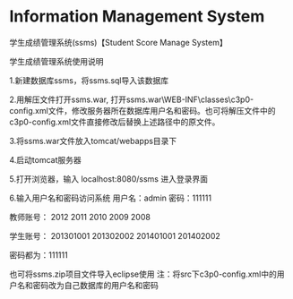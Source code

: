 # Information Management System
> 

学生成绩管理系统(ssms)【Student Score Manage System】

学生成绩管理系统使用说明


1.新建数据库ssms，将ssms.sql导入该数据库

2.用解压文件打开ssms.war, 打开ssms.war\WEB-INF\classes\c3p0-config.xml文件，修改服务器所在数据库用户名和密码。也可将解压文件中的c3p0-config.xml文件直接修改后替换上述路径中的原文件。

3.将ssms.war文件放入tomcat/webapps目录下

4.启动tomcat服务器

5.打开浏览器，输入 localhost:8080/ssms 进入登录界面

6.输入用户名和密码访问系统
 用户名：admin
 密码：111111
 
 教师账号：
	2012 
	2011
	2010
	2009
	2008
	
	
 学生账号：
	201301001
	201302002
	201401001
	201402002
	
 密码都为：111111

也可将ssms.zip项目文件导入eclipse使用
注：将src下c3p0-config.xml中的用户名和密码改为自己数据库的用户名和密码












